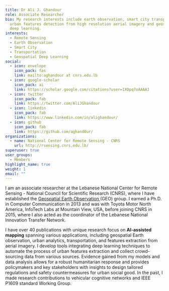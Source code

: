 ```yaml
---
title: Dr Ali J. Ghandour
role: Associate Researcher
bio: My research interests include earth observation, smart city transportation,
  urban features detection from high resolution aerial imagery and geospatial
  deep learning.
interests:
  - Remote Sensing
  - Earth Observation
  - Smart City
  - Transportation
  - Geospatial Deep Learning
social:
  - icon: envelope
    icon_pack: fas
    link: mailto:aghandour at cnrs.edu.lb
  - icon: google-scholar
    icon_pack: ai
    link: https://scholar.google.com/citations?user=1XOpq7oAAAAJ
  - icon: twitter
    icon_pack: fab
    link: https://twitter.com/AliJGhandour
  - icon: linkedin
    icon_pack: fab
    link: https://www.linkedin.com/in/alighandour/
  - icon: github
    icon_pack: fab
    link: https://github.com/aghand0ur/
organizations:
  - name: National Center for Remote Sensing - CNRS
    url: http://rsensing.cnrs.edu.lb/
superuser: true
user_groups:
  - Members
highlight_name: true
weight: 1
email: ""
---
```

I am an associate researcher at the Lebanese National Center for Remote Sensing - National Council for Scientific Research (CNRS), where I have established the <a href="https://geogroup.ai/" target="_blank">Geospatial Earth Observation </a> (GEO) group. I earned a Ph.D. in Computer Communication in 2013 and was with Toyota Motor North America, InfoTech Labs at Mountain View, USA, before joining CNRS in 2015, where I also acted as the coordinator of the Lebanese National Innovation Transfer Network.

I have over 40 publications with unique research focus on **AI-assisted mapping** spanning various applications, including geospatial Earth observation, urban analytics, transportation, and features extraction from aerial imagery. I develop tools integrating deep learning techniques to automate the process of urban features extraction and collect crowd-sourcing data from various sources. Evidence gained from my models and data analysis allows for a robust humanitarian response and provides policymakers and key stakeholders with insights to design tailored regulations and safety countermeasures for urban social good. In the past, I made research contributions to vehicular cognitive networks and IEEE P1609 standard Working Group.